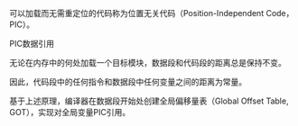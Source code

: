 可以加载而无需重定位的代码称为位置无关代码（Position-Independent Code，PIC）。

PIC数据引用

无论在内存中的何处加载一个目标模块，数据段和代码段的距离总是保持不变。

因此，代码段中的任何指令和数据段中任何变量之间的距离为常量。

基于上述原理，编译器在数据段开始处创建全局偏移量表（Global Offset Table, GOT），实现对全局变量PIC引用。
